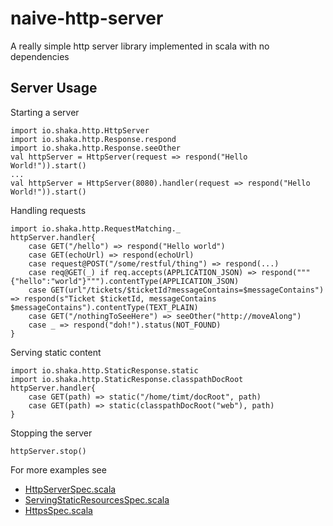 naive-http-server
=================
A really simple http server library implemented in scala with no dependencies

Server Usage
------------
Starting a server

    import io.shaka.http.HttpServer
    import io.shaka.http.Response.respond
    import io.shaka.http.Response.seeOther
    val httpServer = HttpServer(request => respond("Hello World!")).start()
    ...
    val httpServer = HttpServer(8080).handler(request => respond("Hello World!")).start()

Handling requests

    import io.shaka.http.RequestMatching._
    httpServer.handler{
        case GET("/hello") => respond("Hello world")
        case GET(echoUrl) => respond(echoUrl)
        case request@POST("/some/restful/thing") => respond(...)
        case req@GET(_) if req.accepts(APPLICATION_JSON) => respond("""{"hello":"world"}""").contentType(APPLICATION_JSON)
        case GET(url"/tickets/$ticketId?messageContains=$messageContains") => respond(s"Ticket $ticketId, messageContains $messageContains").contentType(TEXT_PLAIN)
        case GET("/nothingToSeeHere") => seeOther("http://moveAlong")
        case _ => respond("doh!").status(NOT_FOUND)
    }

Serving static content

    import io.shaka.http.StaticResponse.static
    import io.shaka.http.StaticResponse.classpathDocRoot
    httpServer.handler{
        case GET(path) => static("/home/timt/docRoot", path)
        case GET(path) => static(classpathDocRoot("web"), path)
    }


Stopping the server

    httpServer.stop()


For more examples see

* [HttpServerSpec.scala](https://github.com/timt/naive-http/blob/master/src/test/scala/io/shaka/http/HttpServerSpec.scala)
* [ServingStaticResourcesSpec.scala](https://github.com/timt/naive-http/blob/master/src/test/scala/io/shaka/http/ServingStaticResourcesSpec.scala)
* [HttpsSpec.scala](https://github.com/timt/naive-http/blob/master/src/test/scala/io/shaka/http/HttpsSpec.scala)

